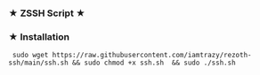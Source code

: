 ### ★ ZSSH Script ★ ###

### ★ Installation

``` 
 sudo wget https://raw.githubusercontent.com/iamtrazy/rezoth-ssh/main/ssh.sh && sudo chmod +x ssh.sh  && sudo ./ssh.sh 
 ```
#
